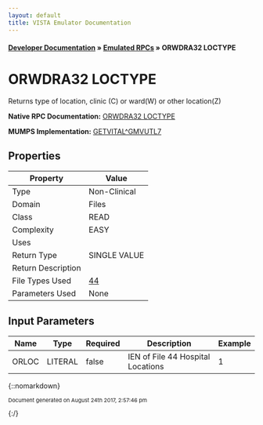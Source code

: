 ```yaml
---
layout: default
title: VISTA Emulator Documentation
---
```


#### [Developer Documentation](../index) &#187; [Emulated RPCs](TableOfContents) &#187; ORWDRA32 LOCTYPE<br/>
# ORWDRA32 LOCTYPE

Returns type of location, clinic (C) or ward(W) or other location(Z)

**Native RPC Documentation:** [ORWDRA32 LOCTYPE](../VISTARPC/ORWDRA32_LOCTYPE)

**MUMPS Implementation:** [GETVITAL^GMVUTL7](http://code.osehra.org/dox/Routine_GMVUTL7_source.html)

## Properties

Property | Value
--- | ---
Type | Non-Clinical
Domain | Files
Class | READ
Complexity | EASY
Uses | 
Return Type | SINGLE VALUE
Return Description | 
File Types Used | [44](../VDM/Hospital_Location-44)
Parameters Used | None


## Input Parameters

Name | Type | Required | Description | Example
--- | --- | --- | --- | ---
ORLOC | LITERAL | false | IEN of File 44 Hospital Locations | 1

{::nomarkdown} <br/><p style="font-size: 11px">Document generated on August 24th 2017, 2:57:46 pm</p>{:/}